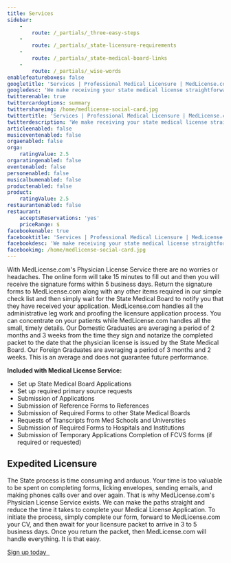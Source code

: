 ```yaml
---
title: Services
sidebar:
    -
        route: /_partials/_three-easy-steps
    -
        route: /_partials/_state-licensure-requirements
    -
        route: /_partials/_state-medical-board-links
    -
        route: /_partials/_wise-words
enablefeatureboxes: false
googletitle: 'Services | Professional Medical Licensure | MedLicense.com'
googledesc: 'We make receiving your state medical license straightforward and reduce the time it takes to complete your Medical License Application. To initiate the process, simply complete our form, forward to MedLicense.com your CV, and then await for your licensure packet to arrive in 3 to 5 business days.'
twitterenable: true
twittercardoptions: summary
twittershareimg: /home/medlicense-social-card.jpg
twittertitle: 'Services | Professional Medical Licensure | MedLicense.com'
twitterdescription: 'We make receiving your state medical license straightforward and reduce the time it takes to complete your Medical License Application. To initiate the process, simply complete our form, forward to MedLicense.com your CV, and then await for your licensure packet to arrive in 3 to 5 business days.'
articleenabled: false
musiceventenabled: false
orgaenabled: false
orga:
    ratingValue: 2.5
orgaratingenabled: false
eventenabled: false
personenabled: false
musicalbumenabled: false
productenabled: false
product:
    ratingValue: 2.5
restaurantenabled: false
restaurant:
    acceptsReservations: 'yes'
    priceRange: $
facebookenable: true
facebooktitle: 'Services | Professional Medical Licensure | MedLicense.com'
facebookdesc: 'We make receiving your state medical license straightforward and reduce the time it takes to complete your Medical License Application. To initiate the process, simply complete our form, forward to MedLicense.com your CV, and then await for your licensure packet to arrive in 3 to 5 business days.'
facebookimg: /home/medlicense-social-card.jpg
---
```


<p>With MedLicense.com's Physician License Service there are no worries or headaches. The online form will take 15 minutes to fill out and then you will receive the signature forms within 5 business days. Return the signature forms to MedLicense.com along with any other items required in our simple check list and then simply wait for the State Medical Board to notify you that they have received your application. MedLicense.com handles all the administrative leg work and proofing the licensure application process. You can concentrate on your patients while MedLicense.com handles all the small, timely details. Our Domestic Graduates are averaging a period of 2 months and 3 weeks from the time they sign and notarize the completed packet to the date that the physician license is issued by the State Medical Board. Our Foreign Graduates are averaging a period of 3 months and 2 weeks. This is an average and does not guarantee future performance.</p>
<p><strong>Included with Medical License Service:</strong></p>
<ul>
<li>Set up State Medical Board Applications</li>
<li>Set up required primary source requests</li>
<li>Submission of Applications</li>
<li>Submission of Reference Forms to References</li>
<li>Submission of Required Forms to other State Medical Boards</li>
<li>Requests of Transcripts from Med Schools and Universities</li>
<li>Submission of Required Forms to Hospitals and Institutions</li>
<li>Submission of Temporary Applications Completion of FCVS forms (if required or requested)</li>
</ul>
<h2 id="mcetoc_1cdprh4fe0">Expedited Licensure</h2>
<p>The State process is time consuming and arduous. Your time is too valuable to be spent on completing forms, licking envelopes, sending emails, and making phones calls over and over again. That is why MedLicense.com's Physician License Service exists. We can make the paths straight and reduce the time it takes to complete your Medical License Application. To initiate the process, simply complete our form, forward to MedLicense.com your CV, and then await for your licensure packet to arrive in 3 to 5 business days. Once you return the packet, then MedLicense.com will handle everything. It is that easy.</p>
<p><a class="btn btn-secondary" href="../../pricing">Sign up today <em class="fa fa-sm fa-play" aria-hidden="true">&nbsp;</em></a>&nbsp;</p>